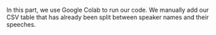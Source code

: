 In this part, we use Google Colab to run our code.
We manually add our CSV table that has already been split between speaker names and their speeches.
